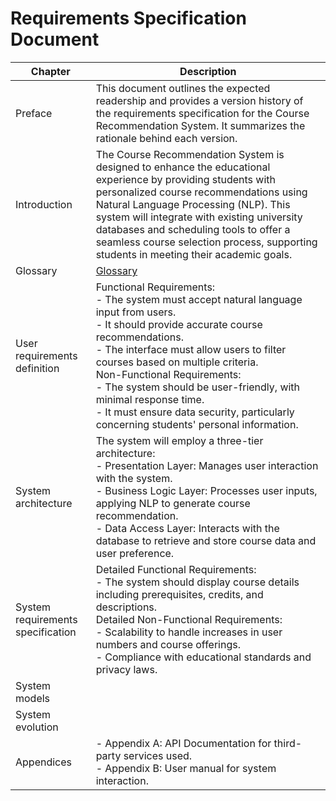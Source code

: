 # Requirements Specification Document

| Chapter                           | Description                                                                                                                                                                                                                                                                                                                                                                                                                                |
|-----------------------------------|--------------------------------------------------------------------------------------------------------------------------------------------------------------------------------------------------------------------------------------------------------------------------------------------------------------------------------------------------------------------------------------------------------------------------------------------|
| Preface                           | This document outlines the expected readership and provides a version history of the requirements specification for the Course Recommendation System. It summarizes the rationale behind each version.                                                                                                                                                                                                                                     |
| Introduction                      | The Course Recommendation System is designed to enhance the educational experience by providing students with personalized course recommendations using Natural Language Processing (NLP). This system will integrate with existing university databases and scheduling tools to offer a seamless course selection process, supporting students in meeting their academic goals.                                                           |
| Glossary                          | [Glossary](Glossary.md)                                                                                                                                                                                                                                                                                                                                                                                                                    |
| User requirements definition      | Functional Requirements: <br/>- The system must accept natural language input from users.<br/>- It should provide accurate course recommendations.<br/>- The interface must allow users to filter courses based on multiple criteria.<br/>Non-Functional Requirements:<br/>  - The system should be user-friendly, with minimal response time.<br/>- It must ensure data security, particularly concerning students' personal information. |
| System architecture               | The system will employ a three-tier architecture:<br/>- Presentation Layer: Manages user interaction with the system.<br/>- Business Logic Layer: Processes user inputs, applying NLP to generate course recommendation.<br/>- Data Access Layer: Interacts with the database to retrieve and store course data and user preference.                                                                                                       |
| System requirements specification | Detailed Functional Requirements:<br/>- The system should display course details including prerequisites, credits, and descriptions.<br/>Detailed Non-Functional Requirements:<br/>- Scalability to handle increases in user numbers and course offerings.<br/>  - Compliance with educational standards and privacy laws.                                                                                                                 |
| System models                     |                                                                                                                                                                                                                                                                                                                                                                                                                                            |
| System evolution                  |                                                                                                                                                                                                                                                                                                                                                                                                                                            |
| Appendices                        | - Appendix A: API Documentation for third-party services used.<br/>- Appendix B: User manual for system interaction.                                                                                                                                                                                                                                                                                                                       |

